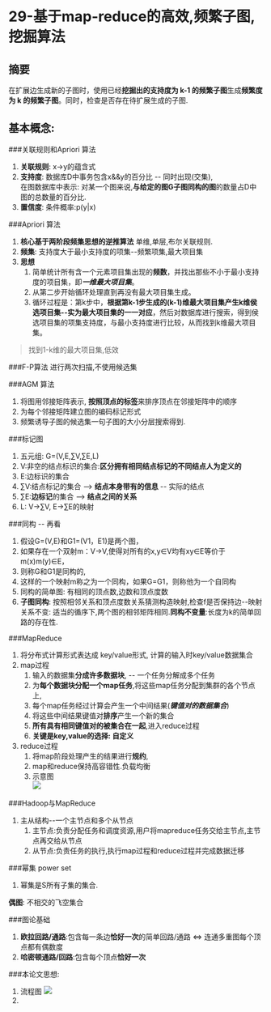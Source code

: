 29-基于map-reduce的高效,频繁子图,挖掘算法===摘要---在扩展边生成新的子图时，使用已经**挖掘出的支持度为 k-1 的频繁子图**生成**频繁度为 k 的频繁子图**。同时，检查是否存在待扩展生成的子图.基本概念:---###关联规则和Apriori 算法1. **关联规则**: x->y的蕴含式2. **支持度**: 数据库D中事务包含x&&y的百分比 -- 同时出现(交集),<br>
	在图数据库中表示: 对某一个图来说,**与给定的图G子图同构的图**的数量占D中图的总数量的百分比.3. **置信度**: 条件概率:p(y|x)###Apriori 算法1. **核心基于两阶段频集思想的逆推算法** 单维,单层,布尔关联规则. 2. **频集**: 支持度大于最小支持度的项集--频繁项集,最大项目集3. **思想**	1. 简单统计所有含一个元素项目集出现的**频数**，并找出那些不小于最小支持度的项目集，即***一维最大项目集***。	2. 从第二步开始循环处理直到再没有最大项目集生成。	3.  循环过程是：第k步中，**根据第k-1步生成的(k-1)维最大项目集产生k维侯选项目集--实为最大项目集的一一对应**，然后对数据库进行搜索，得到侯选项目集的项集支持度，与最小支持度进行比较，从而找到k维最大项目集。> 找到1-k维的最大项目集,低效###F-P算法进行两次扫描,不使用候选集###AGM 算法1. 将图用邻接矩阵表示, **按照顶点的标签**来排序顶点在邻接矩阵中的顺序
2. 为每个邻接矩阵建立图的编码标记形式3. 频繁诱导子图的候选集一句子图的大小分层搜索得到.###标记图1. 五元组: G=(V,E,∑V,∑E,L)2. V:非空的结点标识的集合:**区分拥有相同结点标记的不同结点人为定义的**
3. E:边标识的集合
4. ∑V:结点标记的集合 --> **结点本身带有的信息** -- 实际的结点
5. ∑E:**边标记**的集合 --> **结点之间的关系**6. L: V->∑V, E->∑E的映射

###同构 -- 再看1. 假设G=(V,E)和G1=(V1，E1)是两个图，
2. 如果存在一个双射m：V→V,使得对所有的x,y∈V均有xy∈E等价于m(x)m(y)∈E，
3. 则称G和G1是同构的,4. 这样的一个映射m称之为一个同构，如果G=G1，则称他为一个自同构
5. 同构的简单图: 有相同的顶点数,边数和顶点度数
6. **子图同构**: 按照相邻关系和顶点度数关系猜测构造映射,检查f是否保持边--映射关系不变: 适当的循序下,两个图的相邻矩阵相同.**同构不变量**:长度为k的简单回路的存在性.
###MapReduce1. 将分布式计算形式表达成 key/value形式, 计算的输入时key/value数据集合 2. map过程
	1. 输入的数据集**分成许多数据块**, -- 一个任务分解成多个任务
	2. 为**每个数据块分配一个map任务**,将这些map任务分配到集群的各个节点上,
	3. 每个map任务经过计算会产生一个中间结果(***键值对的数据集合***)
	4. 将这些中间结果键值对**排序**产生一个新的集合
	5. **所有具有相同键值对的被集合在一起**,进入reduce过程
	6. **关键是key,value的选择: 自定义**3. reduce过程
	1. 将map阶段处理产生的结果进行**规约**,
	2. map和reduce保持高容错性.负载均衡
	3. 示意图<br>![](http://i.imgur.com/pUTroVa.jpg)

###Hadoop与MapReduce1. 主从结构--一个主节点和多个从节点
	1. 主节点:负责分配任务和调度资源,用户将mapreduce任务交给主节点,主节点再交给从节点
	2. 从节点:负责任务的执行,执行map过程和reduce过程并完成数据迁移###幂集 power set1. 幂集是S所有子集的集合.

**偶图**: 不相交的飞空集合###图论基础1. **欧拉回路/通路**:包含每一条边**恰好一次**的简单回路/通路 <=> 连通多重图每个顶点都有偶数度
2.  **哈密顿通路/回路**:包含每个顶点**恰好一次**###本论文思想:1. 流程图
![](http://i.imgur.com/sbrxaFc.jpg)
2. 